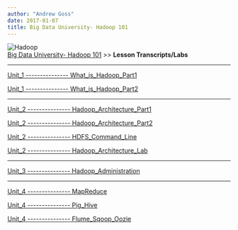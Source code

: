 ```yaml
---
author: "Andrew Goss"
date: 2017-01-07
title: Big Data University- Hadoop 101
---
```

![Hadoop](/img/post/hadoop.png "Hadoop")<br>
<a href="/2017/big-data-university--hadoop-101/">Big Data University- Hadoop 101</a> >> <b>Lesson Transcripts/Labs</b><br>
<hr>
<a href="/2017/big-data-university--hadoop-101/lesson_transcripts_labs/unit_1_what_is_hadoop_part1">Unit_1 --------------- What_is_Hadoop_Part1</a>

<a href="/2017/big-data-university--hadoop-101/lesson_transcripts_labs/unit_1_what_is_hadoop_part2">Unit_1 --------------- What_is_Hadoop_Part2</a>

<hr>

<a href="/2017/big-data-university--hadoop-101/lesson_transcripts_labs/unit_2_hadoop_architecture_part1">Unit_2 --------------- Hadoop_Architecture_Part1</a>

<a href="/2017/big-data-university--hadoop-101/lesson_transcripts_labs/unit_2_hadoop_architecture_part2">Unit_2 --------------- Hadoop_Architecture_Part2</a>

<a href="/2017/big-data-university--hadoop-101/lesson_transcripts_labs/unit_2_hdfs_command_line">Unit_2 --------------- HDFS_Command_Line</a>

<a href="/2017/big-data-university--hadoop-101/lesson_transcripts_labs/unit_2_hadoop_architecture_lab">Unit_2 --------------- Hadoop_Architecture_Lab</a>

<hr>

<a href="/2017/big-data-university--hadoop-101/lesson_transcripts_labs/unit_3_hadoop_administration">Unit_3 --------------- Hadoop_Administration</a>

<hr>

<a href="/2017/big-data-university--hadoop-101/lesson_transcripts_labs/unit_4_mapreduce">Unit_4 --------------- MapReduce</a>

<a href="/2017/big-data-university--hadoop-101/lesson_transcripts_labs/unit_4_pig_hive">Unit_4 --------------- Pig_Hive</a>

<a href="/2017/big-data-university--hadoop-101/lesson_transcripts_labs/unit_4_flume_sqoop_oozie">Unit_4 --------------- Flume_Sqoop_Oozie</a>
